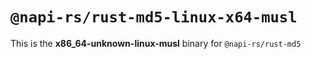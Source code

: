 # `@napi-rs/rust-md5-linux-x64-musl`

This is the **x86_64-unknown-linux-musl** binary for `@napi-rs/rust-md5`
